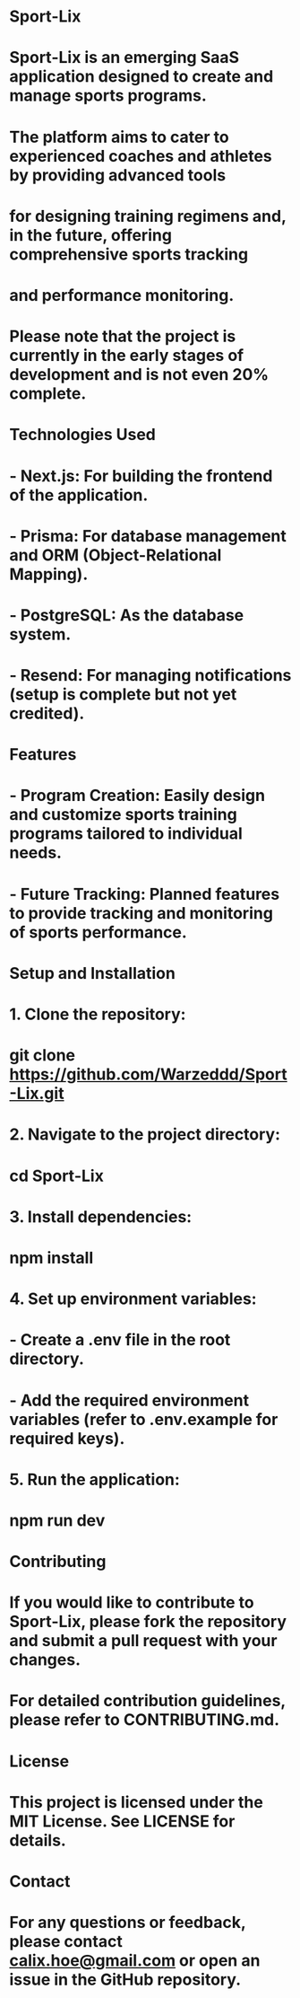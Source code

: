 # Sport-Lix

# Sport-Lix is an emerging SaaS application designed to create and manage sports programs.
# The platform aims to cater to experienced coaches and athletes by providing advanced tools
# for designing training regimens and, in the future, offering comprehensive sports tracking 
# and performance monitoring.
# 
# Please note that the project is currently in the early stages of development and is not even 20% complete.

# Technologies Used

# - Next.js: For building the frontend of the application.
# - Prisma: For database management and ORM (Object-Relational Mapping).
# - PostgreSQL: As the database system.
# - Resend: For managing notifications (setup is complete but not yet credited).

# Features

# - Program Creation: Easily design and customize sports training programs tailored to individual needs.
# - Future Tracking: Planned features to provide tracking and monitoring of sports performance.

# Setup and Installation

# 1. Clone the repository:
#    git clone https://github.com/Warzeddd/Sport-Lix.git

# 2. Navigate to the project directory:
#    cd Sport-Lix

# 3. Install dependencies:
#    npm install

# 4. Set up environment variables:
#    - Create a .env file in the root directory.
#    - Add the required environment variables (refer to .env.example for required keys).

# 5. Run the application:
#    npm run dev

# Contributing

# If you would like to contribute to Sport-Lix, please fork the repository and submit a pull request with your changes.
# For detailed contribution guidelines, please refer to CONTRIBUTING.md.

# License

# This project is licensed under the MIT License. See LICENSE for details.

# Contact

# For any questions or feedback, please contact calix.hoe@gmail.com or open an issue in the GitHub repository.
